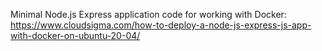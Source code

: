 Minimal Node.js Express application code for working with Docker: https://www.cloudsigma.com/how-to-deploy-a-node-js-express-js-app-with-docker-on-ubuntu-20-04/
